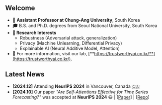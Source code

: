## Welcome

- **💼** **Assistant Professor at Chung-Ang University**, South Korea  
- **🎓** B.S. and Ph.D. degrees from Seoul National University, South Korea  
- **📘 Research Interests**
  - Robustness (Adversarial attack, generalization)
  - Privacy (Machine Unlearning, Differential Privacy)
  - Explainable AI (Neural Additive Model, Attention)
- 🥼 For more information, visit our lab, [**https://trustworthyai.co.kr/**](https://trustworthyai.co.kr/).

## Latest News

- **[2024.12]** Attending **NeurIPS 2024** in Vancouver, Canada 🇨🇦  
- **[2024.10]** Our paper _"Are Self-Attentions Effective for Time Series Forecasting?"_ was accepted at **NeurIPS 2024** 😃  | [[Paper](https://arxiv.org/abs/2405.16877)] | [[Repo](https://github.com/dongbeank/CATS)]  
